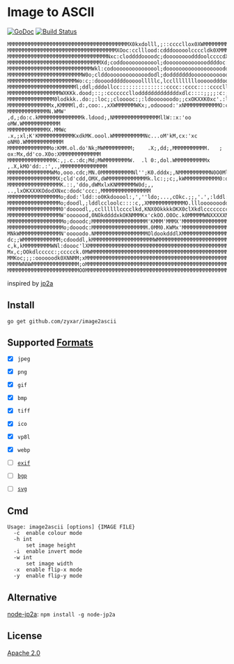 # Image to ASCII
[![GoDoc][1]][2]
[![Build Status][3]][4]

[1]: https://godoc.org/github.com/zyxar/image2ascii?status.svg
[2]: https://godoc.org/github.com/zyxar/image2ascii
[3]: https://travis-ci.org/zyxar/image2ascii.png?branch=master
[4]: https://travis-ci.org/zyxar/image2ascii


```
MMMMMMMMMMMMMMMMMMMMMMMMMMMMMMMMMMMMMMMX0kxdolll,;::ccccllox0XWMMMMMMMMMMMMMMMMMMMMMMMMMMMMMMMMMMMMM
MMMMMMMMMMMMMMMMMMMMMMMMMMMMMMMMMMMXOoc:cclllood:cdddooooolccccldk0XMMMMMMMMMMMMMMMMMMMMMMMMMMMMMMMM
MMMMMMMMMMMMMMMMMMMMMMMMMMMMMMMMNxc:cloddddoooodc;doooooooodddoolccccdXMMMMMMMMMMMMMMMMMMMMMMMMMMMMM
MMMMMMMMMMMMMMMMMMMMMMMMMMMMMMXd;coddoooooooooool;doooooooooooooddddoc:l0MMMMMMMMMMMMMMMMMMMMMMMMMMM
MMMMMMMMMMMMMMMMMMMMMMMMMMMWkl:codooooooooooooool;dooooooooooooooooooddl::kNMMMMMMMMMMMMMMMMMMMMMMMM
MMMMMMMMMMMMMMMMMMMMMMMMW0o;clddooooooooooooododl;dodddddddoooooooooooodo,::lOMMMMMMMMMMMMMMMMMMMMMM
MMMMMMMMMMMMMMMMMMMMMMWo:c;:doooodddddooooolllllc,lccllllllllooooodddodl,odol;cMMMMMMMMMMMMMMMMMMMMM
MMMMMMMMMMMMMMMMMMMMMMl;ddl;dddollcc:::::::::::::::cccc::cccc::::ccccll;odooox,xMMMMMMMMMMMMMMMMMMMM
MMMMMMMMMMMMMMMMMWXKKk.dood;::;:cccccccllodddddddddddddxdlc::::;;;;:c:;;:lddool.kO0XMMMMMMMMMMMMMMMM
MMMMMMMMMMMMMMM0lodkkk..do:;:loc;;clooooc:;:ldooooooodo;;cxOKXXK0xc'.:lcc:,cdd.:K0OdcOMMMMMMMMMMMMMM
MMMMMMMMMMMMMMx,KMMMMl,d:,coo:.,xXWMMMMMMWKx;,odooood:'xNMMMMMMMMMMMO:ck:lo;,oo.x0XMN,dMMMMMMMMMMMMM
MMMMMMMMMMMMMN.WMW'  ,d,;do:c.kMMMMMMMMMMMMMMk.ldood;,NMMMMMMMMMMMMMMMllW::x:'oo   oMW.WMMMMMMMMMMMM
MMMMMMMMMMMMMX.MMWc .x,;xl;K'KMMMMMMMMMMMKxdkMK.oool.WMMMMMMMMMMNc...oM'kM,cx:'xc oNM0.WMMMMMMMMMMMM
MMMMMMMMMMMMMMo:KMM.ol.do'Nk;MWMMMMMMMMM;    .X;,dd;,MMMMMMMMMMM.   ; ox:Mx,dd'co.X0o:XMMMMMMMMMMMMM
MMMMMMMMMMMMMMMK:,;.c.:dc;Md;MWMMMMMMMMW.  .l 0:,dol.WMMMMMMMMMMx   ,.X,kMO'dd:.:',.,MMMMMMMMMMMMMMM
MMMMMMMMMMMMMMWMo,ooo.cdc;MN.0MMMMMMMMMMNl'';K0.dddx;,NMMMMMMMMMMN0O0Ml:MMl;ddc,xdxl;MWMMMMMMMMMMMMM
MMMMMMMMMMMMMMMMX;cld'cdd,OMX,dWMMMMMMMMMMMMMk.lc:;;c;,kWMMMMMMMMMMM0:dMMd,dod;'lcc'kMMMMMMMMMMMMMMM
MMMMMMMMMMMMMMMMMK.::,'ddo,dWMxlxKNMMMMMMW0d;,,       ..,lxOKXXXKOdodXNxc:dodc'ccc:,MMMMMMMMMMMMMMMM
MMMMMMMMMMMMMMMMMo;dod:'ldd::o0Kkdooool:,',''ldo;...,cOkc.;;,'.',:lddl:coddl;,odddc:MMMMMMMMMMMMMMMM
MMMMMMMMMMMMMMMMMo;doodl,;lddlccloolc::::c,,XMMMMMMMMMMMMO.lllooooooodddlc:l.oooooo;oMMMMMMMMMMMMMMM
MMMMMMMMMMMMMMMMM0'doooodl,,ccllllllcccclkd,KNX0OkkkkOKX0clXkdlcccccccccokXM:cdooood.0MMMMMMMMMMMMMM
MMMMMMMMMMMMMMMMMW'ooooood,0NOkddddxkOKNMMMKx'ckOO.O0Oc.k0MMMMMWNXXXXXNMMMMM0'oooood,xMMMMMMMMMMMMMM
MMMMMMMMMMMMMMMMMMo;dooodc;MMMMMMMMMMMMMMMMMM'KMMM'MMMX'MMMMMMMMMMMMMMMMMMMMMd;doood'KMMMMMMMMMMMMMM
MMMMMMMMMMMMMMMMMMo;dooodc:MMMMMMMMMMMMMMMMMM.0MM0.KWMx'MMMMMMMMMMMMMMMMMMMMMO'dood;lMMMMMMMMMMMMMMM
MNkWMMMMMMMMMMMMMN'ooooodo.NMMMMMMMMMMMMMMMMMOldookdddlXMMMMMMMMMMMMMMMMMMMMM::dod::WMMMMMMMMMMMMWWM
dc;;WMMMMMMMMMMMM;cdooddl,kMMMMMMMMMMMMMMMMMMMMWMMMMMMMMMMMMMMMMMMMMMMMMMMMM0'dool'MMMMMMMMMMMKxxxko
c,k,kMMMMMMMMMWNl:doooc'lXMMMMMMMMMMMMMMMMMMMMMMMMMMMMMMMMMMMMMMMMMMMMMMMMMMO'loddcckXMMMMMMKl,.ldxx
Mx,c;OOkdlccccc:;ccccck.0MWMMMMMMMMMMMMMMMMMMMMMMMMMMMMMMMMMMMMMMMMMMMMMMMMMMKo::coocccxNMWx;;cx0NWM
MMKoc;;;:oooooodk0XNNMM;xMMMMMMMMMMMMMMMMMMMMMMMMMMMMMMMMMMMMMMMMMMMMMMMMMMMMMMd'kc:cll::lcc;lWMMMMM
MMMMWNNWMMMMMMMMMMMMMMM;oMMMMMMMMMMMMMMMMMMMMMMMMMMMMMMMMMMMMMMMMMMMMMMMMMMMMMMx;MMXOdool:ccoMMMMMMM
MMMMMMMMMMMMMMMMMMMMMMMO0MMMMMMMMMMMMMMMMMMMMMMMMMMMMMMMMMMMMMMMMMMMMMMMMMMMMMMk:MMMMMMMWNXWMMMMMMMM
```


inspired by [jp2a](http://csl.sublevel3.org/jp2a/)


## Install

`go get github.com/zyxar/image2ascii`


## Supported [Formats](https://en.wikipedia.org/wiki/Image_file_formats)

- [x] `jpeg`
- [x] `png`
- [x] `gif`
- [x] `bmp`
- [x] `tiff`
- [x] `ico`
- [x] `vp8l`
- [x] `webp`
- [ ] [`exif`](https://en.wikipedia.org/wiki/Exchangeable_image_file_format)
- [ ] [`bgp`](https://en.wikipedia.org/wiki/Better_Portable_Graphics)
- [ ] [`svg`](https://en.wikipedia.org/wiki/Scalable_Vector_Graphics)


## Cmd

```
Usage: image2ascii [options] {IMAGE FILE}
  -c  enable colour mode
  -h int
      set image height
  -i  enable invert mode
  -w int
      set image width
  -x  enable flip-x mode
  -y  enable flip-y mode
```


## Alternative

[node-jp2a](https://github.com/zyxar/node-jp2a): `npm install -g node-jp2a`


## License
[Apache 2.0](http://opensource.org/licenses/Apache-2.0)
